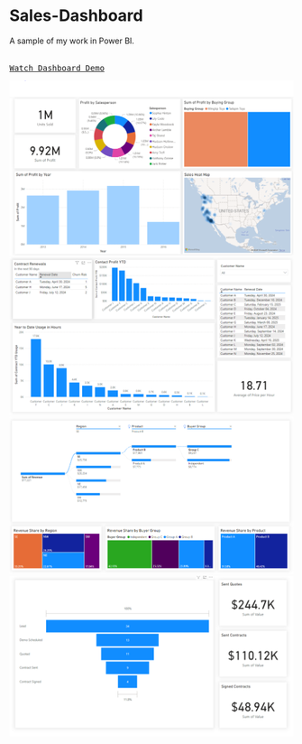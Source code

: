 # Sales-Dashboard
A sample of my work in Power BI. 

<kbd> <br> [Watch Dashboard Demo](https://www.youtube.com/watch?v=nyFyUqCrV6w) <br> </kbd>

![Screenshot of Dashboard](https://github.com/le-crupi64/Sales-Dashboard-/blob/main/Dashboard.PNG)
![Screenshot of Dashboard](https://github.com/le-crupi64/Sales-Dashboard-/blob/main/Retention_Dash.PNG)
![Screenshot of Dashboard](https://github.com/le-crupi64/Sales-Dashboard-/blob/main/Revenue%20Breakdown.PNG)
![Screenshot of Dashboard](https://github.com/le-crupi64/Sales-Dashboard-/blob/main/funnel_dash.PNG)
